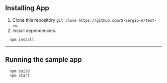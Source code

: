 ## Installing App

1. Clone this repository `git clone https://github.com/S-Sergio-A/test-ex`.
2. Install dependencies.

```javascript
  npm install
```

---

## Running the sample app

```javascript
  npm build
  npm start
```
